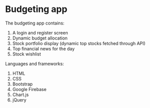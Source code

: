 # Budgeting app
The budgeting app contains:
  1. A login and register screen
  2. Dynamic budget allocation
  3. Stock portfolio display (dynamic top stocks fetched through API)
  4. Top financial news for the day
  5. Stock wishlist
     
Languages and frameworks:
  1. HTML
  2. CSS
  3. Bootstrap
  4. Google Firebase
  5. Chart.js
  6. jQuery
